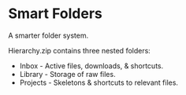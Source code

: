 # Smart Folders

A smarter folder system.

Hierarchy.zip contains three nested folders:
- Inbox - Active files, downloads, & shortcuts.
- Library - Storage of raw files.
- Projects - Skeletons & shortcuts to relevant files.
